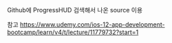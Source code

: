 Github에 ProgressHUD 검색해서 나온 source 이용

참고
https://www.udemy.com/ios-12-app-development-bootcamp/learn/v4/t/lecture/11779732?start=1
